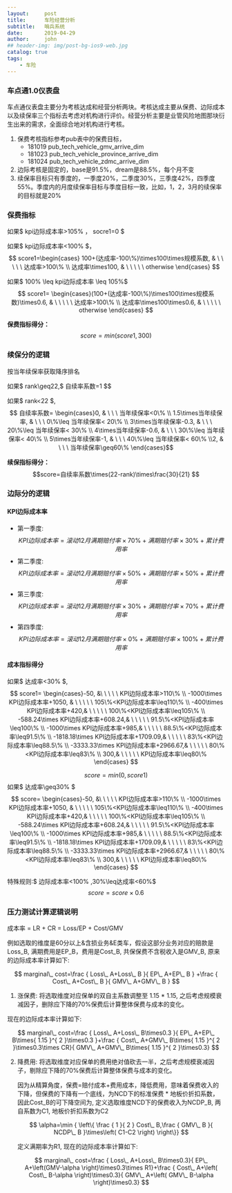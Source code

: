 ```yaml
---
layout:     post
title:      车险经营分析
subtitle:   哨兵系统
date:       2019-04-29
author:     john
## header-img: img/post-bg-ios9-web.jpg
catalog: true
tags:
    - 车险
---
```

### 车点通1.0仪表盘
车点通仪表盘主要分为考核达成和经营分析两块。考核达成主要从保费、边际成本以及续保率三个指标去考虑对机构进行评价。经营分析主要是业管风险地图那块衍生出来的需求，全面综合地对机构进行考核。
1. 保费考核指标参考pub表中的保费目标，
   - 181019 pub_tech_vehicle_gmv_arrive_dim
   - 181023 pub_tech_vehicle_province_arrive_dim
   - 181024 pub_tech_vehicle_zdmc_arrive_dim
2. 边际考核是固定的，base是91.5%，dream是88.5%，每个月不变
3. 续保率目标只有季度的，一季度20%，二季度30%，三季度42%，四季度55%。季度内的月度续保率目标与季度目标一致，比如，1，2，3月的续保率的目标就是20%

### 保费指标
如果$ kpi边际成本率>105\% $，$ socre1=0 $

如果$ kpi边际成本率<100\% $，
$$ score1=\begin{cases}  100+(达成率-100\%)\times100\times规模系数, & \ \ \ \ \ 达成率>100\%  \\ 达成率\times100, & \ \ \ \ \ otherwise \end{cases} $$

如果$ 100\% \leq kpi边际成本率 \leq 105\%$
$$ score1=  \begin{cases}(100+(达成率-100\%)\times100\times规模系数)\times0.6, &  \ \ \ \ \ 达成率>100\% \\ 达成率\times100\times0.6, & \ \ \ \ \ otherwise \end{cases} $$

**保费指标得分：**
$$score=min(score1,300) $$

### 续保分的逻辑
按当年续保率获取降序排名

如果$ rank\geq22$,$$ 自续率系数=1 $$

如果$ rank<22 $,
$$ 自续率系数=  \begin{cases}0, & \ \ \ 当年续保率<0\% \\ 1.5\times当年续保率, & \ \ \ 0\%\leq 当年续保率< 20\%  \\ 3\times当年续保率-0.3, & \ \ \ 20\%\leq 当年续保率< 30\% \\ 4\times当年续保率-0.6, & \ \ \ 30\%\leq 当年续保率< 40\% \\ 5\times当年续保率-1, & \ \ \ 40\%\leq 当年续保率< 60\% \\2, & \ \ \ 当年续保率\geq60\% \end{cases}$$

**续保指标得分：**
$$score=自续率系数\times(22-rank)\times\frac{30}{21} $$

### 边际分的逻辑
#### KPI边际成本率

- 第一季度: $$ KPI边际成本率=滚动12月满期赔付率\times70\% +满期赔付率\times30\%+累计费用率 $$
- 第二季度: $$ KPI边际成本率=滚动12月满期赔付率\times50\% +满期赔付率\times50\%+累计费用率 $$
- 第三季度: $$ KPI边际成本率=滚动12月满期赔付率\times30\% +满期赔付率\times70\%+累计费用率 $$
- 第四季度: $$ KPI边际成本率=滚动12月满期赔付率\times0\% +满期赔付率\times100\%+累计费用率 $$

#### 成本指标得分
如果$ 达成率<30\% $,
$$ score1=  \begin{cases}-50, &\ \ \ \ \ KPI边际成本率>110\% \\ -1000\times KPI边际成本率+1050, & \ \ \ \ \ 105\%<KPI边际成本率\leq110\% \\ -400\times KPI边际成本率+420,& \ \ \ \ \ 100\%<KPI边际成本率\leq105\% \\ -588.24\times KPI边际成本率+608.24,& \ \ \ \ \ 91.5\%<KPI边际成本率\leq100\% \\ -1000\times KPI边际成本率+985,& \ \ \ \ \ 88.5\%<KPI边际成本率\leq91.5\% \\ -1818.18\times KPI边际成本率+1709.09,& \ \ \ \ \ 83\%<KPI边际成本率\leq88.5\% \\ -3333.33\times KPI边际成本率+2966.67,& \ \ \ \ \ 80\%<KPI边际成本率\leq83\% \\ 300,& \ \ \ \ \ KPI边际成本率\leq80\% \end{cases} $$

$$ score=min(0,score1) $$
如果$ 达成率\geq30\% $
$$ score=  \begin{cases}-50, &\ \ \ \ \ KPI边际成本率>110\% \\ -1000\times KPI边际成本率+1050, & \ \ \ \ \ 105\%<KPI边际成本率\leq110\% \\ -400\times KPI边际成本率+420,& \ \ \ \ \ 100\%<KPI边际成本率\leq105\% \\ -588.24\times KPI边际成本率+608.24,& \ \ \ \ \ 91.5\%<KPI边际成本率\leq100\% \\ -1000\times KPI边际成本率+985,& \ \ \ \ \ 88.5\%<KPI边际成本率\leq91.5\% \\ -1818.18\times KPI边际成本率+1709.09,& \ \ \ \ \ 83\%<KPI边际成本率\leq88.5\% \\ -3333.33\times KPI边际成本率+2966.67,& \ \ \ \ \ 80\%<KPI边际成本率\leq83\% \\ 300,& \ \ \ \ \ KPI边际成本率\leq80\% \end{cases} $$

特殊规则:$ 边际成本率<100\% ,30\%\leq达成率<60\%$
$$ score=score\times0.6 $$

### 压力测试计算逻辑说明
成本率 = LR + CR = Loss/EP + Cost/GMV

例如选取的维度是60分以上&含损业务&E类车，假设这部分业务对应的赔款是Loss_B, 满期费用是EP_B，费用是Cost_B, 共保保费不含税收入是GMV_B, 原来的边际成本率计算如下:

$$ marginal\_ cost=\frac { Loss\_ A+Loss\_ B }{ EP\_ A+EP\_ B } +\frac { Cost\_ A+Cost\_ B }{ GMV\_ A+GMV\_ B } $$

1. 涨保费: 将选取维度对应保单的双自主系数调整至 1.15 * 1.15, 之后考虑规模衰减因子，删除应下降的70%保费后计算整体保费与成本的变化。

  现在的边际成本率计算如下:

  $$ marginal\_ cost=\frac { Loss\_ A+Loss\_ B\times0.3 }{ EP\_ A+EP\_ B\times{ 1.15 }^{ 2 }\times0.3 }+\frac { Cost\_ A+GMV\_ B\times{ 1.15 }^{ 2 }\times0.3\times CR}{ GMV\_ A+GMV\_ B\times{ 1.15 }^{ 2 }\times0.3} $$

2. 降费用: 将选取维度对应保单的费用绝对值砍去一半，之后考虑规模衰减因子，剔除应下降的70%保费后计算整体保费与成本的变化。

   因为从精算角度，保费=赔付成本+费用成本，降低费用，意味着保费收入的下降，但保费的下降有一个底线，为NCD下的标准保费 * 地板价折扣系数，
   因此Cost_B的可下降空间为, 定义选取维度NCD下的保费收入为NCDP_B, 两自系数为C1, 地板价折扣系数为C2

   $$ \alpha=\min { \left\{ \frac { 1 }{ 2 } Cost\_ B,\frac { GMV\_ B }{ NCDP\_ B }\times\left( C1-C2 \right) \right\}} $$

   定义满期率为R1, 现在的边际成本率计算如下:

   $$ marginal\_ cost=\frac { Loss\_ A+Loss\_ B\times0.3}{ EP\_ A+\left(GMV-\alpha \right)\times0.3\times R1}+\frac { Cost\_ A+\left( Cost\_ B-\alpha \right)\times0.3}{ GMV\_ A+\left( GMV\_ B-\alpha \right)\times0.3} $$
